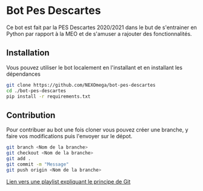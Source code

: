 # Bot Pes Descartes

Ce bot est fait par la PES Descartes 2020/2021 dans le but de s'entrainer en Python par rapport à la MEO et de s'amuser a rajouter des fonctionnalités.

## Installation

Vous pouvez utiliser le bot localement en l'installant et en installant les dépendances

```bash
git clone https://github.com/NEXOmega/bot-pes-descartes
cd ./bot-pes-descartes
pip install -r requirements.txt
```

## Contribution

Pour contribuer au bot une fois cloner vous pouvez créer une branche, y faire vos modifications puis l'envoyer sur le dépot.

```bash
git branch <Nom de la branche>
git checkout <Nom de la branche>
git add .
git commit -m "Message"
git push origin <Nom de la branche>
```

[Lien vers une playlist expliquant le principe de Git](https://www.youtube.com/playlist?list=PLjwdMgw5TTLXuY5i7RW0QqGdW0NZntqiP)
